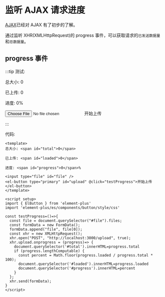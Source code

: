 <script setup>
import { ElButton } from 'element-plus'
import 'element-plus/es/components/button/style/css'

const testProgress=()=>{
  const file = document.querySelector("#file").files;
  const formData = new FormData();
  formData.append("file", file[0]);
  const xhr = new XMLHttpRequest();
  xhr.open("POST", "http://localhost:3000/upload", true);
  xhr.upload.onprogress = (progress)=> { 
    document.querySelector('#total').innerHTML=progress.total
    if (progress.lengthComputable) {
      const percent = Math.floor(progress.loaded / progress.total * 100);
      document.querySelector('#loaded').innerHTML=progress.loaded
      document.querySelector('#progress').innerHTML=percent
    }
  };
  xhr.send(formData);
}
</script>

# 监听 AJAX 请求进度

[AJAX](/AllDocs/Frontend/AJAX.md)已经对 AJAX 有了初步的了解。

通过监听 XHR(XMLHttpRequest)的 progress 事件，可以获取请求的`已发送数据量`和`总数据量`。

## progress 事件

:::tip 测试:

总大小: <span id="total">0</span>

已上传: <span id="loaded">0</span>

进度: <span id="progress">0</span>%

<input type="file" id="file" />
<el-button type="primary" id="upload" @click="testProgress">开始上传</el-button>

:::

代码:

```vue
<template>
总大小: <span id="total">0</span>

已上传: <span id="loaded">0</span>

进度: <span id="progress">0</span>%

<input type="file" id="file" />
<el-button type="primary" id="upload" @click="testProgress">开始上传</el-button>
</template>

<script setup>
import { ElButton } from 'element-plus'
import 'element-plus/es/components/button/style/css'

const testProgress=()=>{
  const file = document.querySelector("#file").files;
  const formData = new FormData();
  formData.append("file", file[0]);
  const xhr = new XMLHttpRequest();
  xhr.open("POST", "http://localhost:3000/upload", true);
  xhr.upload.onprogress = (progress)=> { 
    document.querySelector('#total').innerHTML=progress.total
    if (progress.lengthComputable) {
      const percent = Math.floor(progress.loaded / progress.total * 100);
      document.querySelector('#loaded').innerHTML=progress.loaded
      document.querySelector('#progress').innerHTML=percent
    }
  };
  xhr.send(formData);
}
</script>
```
